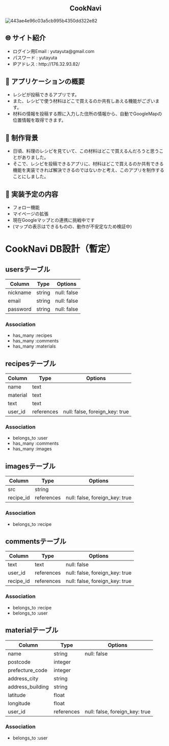 <h2 align="center">CookNavi</h2>

![443ae4e96c03a5cb995b4350dd322e82](https://user-images.githubusercontent.com/66116053/89136208-78058280-d56d-11ea-8d75-f5f2fbd31fd5.jpg)

## :globe_with_meridians: サイト紹介
<ul>
  <li>ログイン用Email : yutayuta@gmail.com</li>
  <li>パスワード : yutayuta</li>
  <li>IPアドレス : http://176.32.93.82/</li>
</ul>

## :link: アプリケーションの概要
<ul>
  <li>レシピが投稿できるアプリです。</li>
  <li>また、レシピで使う材料はどこで買えるのか共有しあえる機能がございます。</li>
  <li>材料の情報を投稿する際に入力した住所の情報から、自動でGoogleMapの位置情報を取得できます。</li>
</ul>

## :link: 制作背景
<ul>
  <li>日頃、料理のレシピを見ていて、この材料はどこで買えるんだろうと思うことがありました。</li>
  <li>そこで、レシピを投稿できるアプリに、材料はどこで買えるのか共有できる機能を実装できれば解決できるのではないかと考え、このアプリを制作することにしました。</li>
</ul>

## :link: 実装予定の内容
<ul>
  <li>フォロー機能</li>
  <li>マイページの拡張</li>
  <li>現在Googleマップとの連携に挑戦中です</li>
  <li>(マップの表示はできるものの、動作が不安定なため検証中)</li>
</ul>

# CookNavi DB設計（暫定）
## usersテーブル
|Column|Type|Options|
|------|----|-------|
|nickname|string|null: false|
|email|string|null: false|
|password|string|null: false|
### Association
- has_many :recipes
- has_many :comments
- has_many :materials

## recipesテーブル
|Column|Type|Options|
|------|----|-------|
|name|text||
|material|text||
|text|text||
|user_id|references|null: false, foreign_key: true|
### Association
- belongs_to :user
- has_many :comments
- has_many :images

## imagesテーブル
|Column|Type|Options|
|------|----|-------|
|src|string||
|recipe_id|references|null: false, foreign_key: true|
### Association
- belongs_to :recipe

## commentsテーブル
|Column|Type|Options|
|------|----|-------|
|text|text|null: false|
|user_id|references|null: false, foreign_key: true|
|recipe_id|references|null: false, foreign_key: true|
### Association
- belongs_to :recipe
- belongs_to :user

## materialテーブル
|Column|Type|Options|
|------|----|-------|
|name|string|null: false|
|postcode|integer||
|prefecture_code|integer||
|address_city|string||
|address_building|string||
|latitude|float||
|longitude|float||
|user_id|references|null: false, foreign_key: true|
### Association
- belongs_to :user